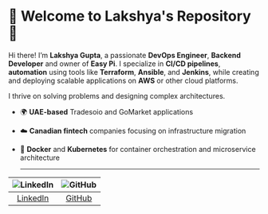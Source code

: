 # 🚀 Welcome to Lakshya's Repository 🌟

Hi there! I’m **Lakshya Gupta**, a passionate **DevOps Engineer**, **Backend Developer** and owner of **Easy Pi**. I specialize in **CI/CD pipelines**, **automation** using tools like **Terraform**, **Ansible**, and **Jenkins**, while creating and deploying scalable applications on **AWS** or other cloud platforms.

I thrive on solving problems and designing complex architectures.
- 🌍 **UAE-based** Tradesoio and GoMarket applications
- ☁️ **Canadian fintech** companies focusing on infrastructure migration
- 🐳 **Docker** and **Kubernetes** for container orchestration and microservice architecture

  -----------------------------------------------------------------------------------------------

| ![LinkedIn](https://img.shields.io/badge/LinkedIn-%230077B5.svg?style=for-the-badge&logo=linkedin&logoColor=white) | ![GitHub](https://img.shields.io/badge/GitHub-%2312100E.svg?style=for-the-badge&logo=github&logoColor=white) |
|:-----------------------------------:|:------------------------------------:|
| [LinkedIn](https://www.linkedin.com/in/lakshya-gupta-291645252/) | [GitHub](https://github.com/lakshya404stc) |
